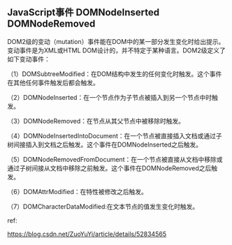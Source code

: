 
## JavaScript事件 DOMNodeInserted DOMNodeRemoved


DOM2级的变动（mutation）事件能在DOM中的某一部分发生变化时给出提示。变动事件是为XML或HTML DOM设计的，并不特定于某种语言。DOM2级定义了如下变动事件：

（1）DOMSubtreeModified：在DOM结构中发生的任何变化时触发。这个事件在其他任何事件触发后都会触发。

（2）DOMNodeInserted：在一个节点作为子节点被插入到另一个节点中时触发。

（3）DOMNodeRemoved：在节点从其父节点中被移除时触发。

（4）DOMNodeInsertedIntoDocument：在一个节点被直接插入文档或通过子树间接插入到文档之后触发。这个事件在DOMNodeInserted之后触发。

（5）DOMNodeRemovedFromDocument：在一个节点被直接从文档中移除或通过子树间接从文档中移除之前触发。这个事件在DOMNodeRemoved之后触发。

（6）DOMAttrModified：在特性被修改之后触发。

（7）DOMCharacterDataModified:在文本节点的值发生变化时触发。




ref:

https://blog.csdn.net/ZuoYuYi/article/details/52834565